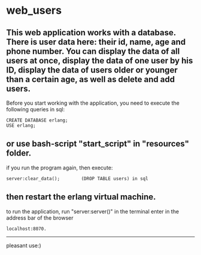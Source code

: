 web_users
==================================================
This web application works with a database. 
There is user data here: their id, name, age and phone number. 
You can display the data of all users at once, display the data of one user by his ID, display the data of users older or younger than a certain age, as well as delete and add users.
------------------------------------------------
Before you start working with the application, you need to execute the following queries in sql:

	CREATE DATABASE erlang;
	USE erlang;
or use bash-script "start_script" in "resources" folder.
------------------------------------------------
if you run the program again, then execute:

	server:clear_data();		(DROP TABLE users) in sql
	
then restart the erlang virtual machine.
------------------------------------------------
to run the application, run "server:server()" in the terminal
enter in the address bar of the browser

	localhost:8070.
------------------------------------------------
pleasant use:)
